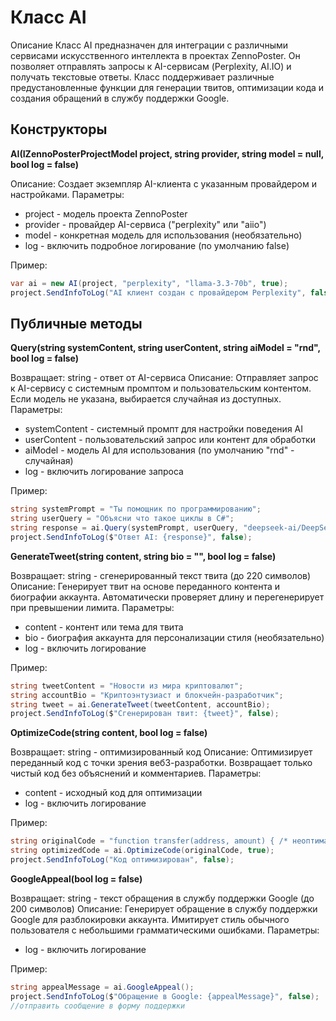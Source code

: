 # Класс AI

Описание
Класс AI предназначен для интеграции с различными сервисами искусственного интеллекта в проектах ZennoPoster. Он позволяет отправлять запросы к AI-сервисам (Perplexity, AI.IO) и получать текстовые ответы. Класс поддерживает различные предустановленные функции для генерации твитов, оптимизации кода и создания обращений в службу поддержки Google.

## Конструкторы

**AI(IZennoPosterProjectModel project, string provider, string model = null, bool log = false)**

Описание: Создает экземпляр AI-клиента с указанным провайдером и настройками.
Параметры:
- project - модель проекта ZennoPoster
- provider - провайдер AI-сервиса ("perplexity" или "aiio")
- model - конкретная модель для использования (необязательно)
- log - включить подробное логирование (по умолчанию false)

Пример:
```csharp
var ai = new AI(project, "perplexity", "llama-3.3-70b", true);
project.SendInfoToLog("AI клиент создан с провайдером Perplexity", false);
```

## Публичные методы

**Query(string systemContent, string userContent, string aiModel = "rnd", bool log = false)**

Возвращает: string - ответ от AI-сервиса
Описание: Отправляет запрос к AI-сервису с системным промптом и пользовательским контентом. Если модель не указана, выбирается случайная из доступных.
Параметры:
- systemContent - системный промпт для настройки поведения AI
- userContent - пользовательский запрос или контент для обработки
- aiModel - модель AI для использования (по умолчанию "rnd" - случайная)
- log - включить логирование запроса

Пример:
```csharp
string systemPrompt = "Ты помощник по программированию";
string userQuery = "Объясни что такое циклы в C#";
string response = ai.Query(systemPrompt, userQuery, "deepseek-ai/DeepSeek-R1-0528");
project.SendInfoToLog($"Ответ AI: {response}", false);
```

**GenerateTweet(string content, string bio = "", bool log = false)**

Возвращает: string - сгенерированный текст твита (до 220 символов)
Описание: Генерирует твит на основе переданного контента и биографии аккаунта. Автоматически проверяет длину и перегенерирует при превышении лимита.
Параметры:
- content - контент или тема для твита
- bio - биография аккаунта для персонализации стиля (необязательно)
- log - включить логирование

Пример:
```csharp
string tweetContent = "Новости из мира криптовалют";
string accountBio = "Криптоэнтузиаст и блокчейн-разработчик";
string tweet = ai.GenerateTweet(tweetContent, accountBio);
project.SendInfoToLog($"Сгенерирован твит: {tweet}", false);
```

**OptimizeCode(string content, bool log = false)**

Возвращает: string - оптимизированный код
Описание: Оптимизирует переданный код с точки зрения веб3-разработки. Возвращает только чистый код без объяснений и комментариев.
Параметры:
- content - исходный код для оптимизации
- log - включить логирование

Пример:
```csharp
string originalCode = "function transfer(address, amount) { /* неоптимальный код */ }";
string optimizedCode = ai.OptimizeCode(originalCode, true);
project.SendInfoToLog("Код оптимизирован", false);
```

**GoogleAppeal(bool log = false)**

Возвращает: string - текст обращения в службу поддержки Google (до 200 символов)
Описание: Генерирует обращение в службу поддержки Google для разблокировки аккаунта. Имитирует стиль обычного пользователя с небольшими грамматическими ошибками.
Параметры:
- log - включить логирование

Пример:
```csharp
string appealMessage = ai.GoogleAppeal();
project.SendInfoToLog($"Обращение в Google: {appealMessage}", false);
//отправить сообщение в форму поддержки
```